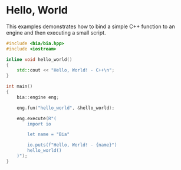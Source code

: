 # Hello, World

This examples demonstrates how to bind a simple C++ function to an engine and then executing a small script.

```cpp
#include <bia/bia.hpp>
#include <iostream>

inline void hello_world()
{
	std::cout << "Hello, World! - C++\n";
}

int main()
{
	bia::engine eng;

	eng.fun("hello_world", &hello_world);

	eng.execute(R"(
		import io

		let name = "Bia"

		io.puts(f"Hello, World! - {name}")
		hello_world()
	)");
}
```
